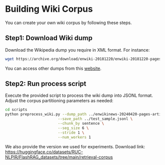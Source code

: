 # Building Wiki Corpus

You can create your own wiki corpus by following these steps.

## Step1: Download Wiki dump

Download the Wikipedia dump you require in XML format. For instance: 

```bash
wget https://archive.org/download/enwiki-20181220/enwiki-20181220-pages-articles.xml.bz2
```

You can access other dumps from this [<u>website</u>](https://archive.org/search?query=Wikimedia+database+dump&sort=-downloads).

## Step2: Run process script

Execute the provided script to process the wiki dump into JSONL format. Adjust the corpus partitioning parameters as needed:

```bash
cd scripts
python preprocess_wiki.py --dump_path ../enwikinews-20240420-pages-articles.xml.bz2  \
                        --save_path ../test_sample.jsonl \
                        --chunk_by sentence \
                        --seg_size 6 \
                        --stride 1 \
                        --num_workers 1
```


We also provide the version we used for experiments. Download link: https://huggingface.co/datasets/RUC-NLPIR/FlashRAG_datasets/tree/main/retrieval-corpus
